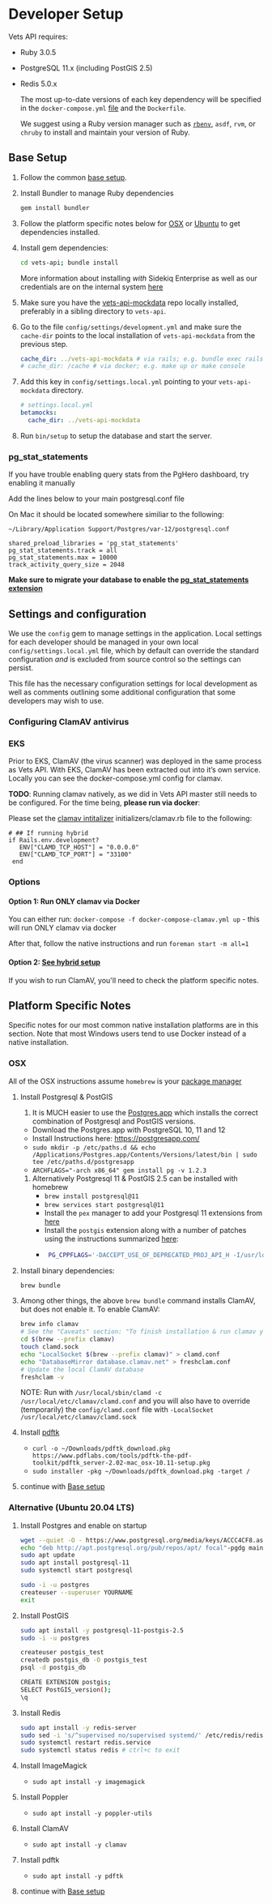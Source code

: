 # Developer Setup

Vets API requires:

- Ruby 3.0.5
- PostgreSQL 11.x (including PostGIS 2.5)
- Redis 5.0.x

  The most up-to-date versions of each key dependency will be specified in the `docker-compose.yml` [file](https://github.com/department-of-veterans-affairs/vets-api/blob/master/docker-compose.yml) and the `Dockerfile`.

  We suggest using a Ruby version manager such as [`rbenv`](https://github.com/rbenv/rbenv#installation), `asdf`, `rvm`, or `chruby` to install and maintain your version of Ruby. 

## Base Setup

1. Follow the common [base setup](https://github.com/department-of-veterans-affairs/vets-api/blob/master/README.md#Base%20setup).

1. Install Bundler to manage Ruby dependencies

   ```bash
   gem install bundler
   ```

1. Follow the platform specific notes below for [OSX](#osx) or [Ubuntu](#alternative-ubuntu-2004-lts) to get dependencies installed.

1. Install gem dependencies:

   ```bash
   cd vets-api; bundle install
   ```

   More information about installing _with_ Sidekiq Enterprise as well as our credentials are on the internal system [here](https://github.com/department-of-veterans-affairs/vets.gov-team/blob/master/Products/Platform/Vets-API/Sidekiq%20Enterprise%20Setup.md)

1. Make sure you have the [vets-api-mockdata](https://github.com/department-of-veterans-affairs/vets-api-mockdata) repo locally installed, preferably in a sibling directory to `vets-api`.

1. Go to the file `config/settings/development.yml` and make sure the `cache-dir` points to the local installation of `vets-api-mockdata` from the previous step.

   ```yaml
   cache_dir: ../vets-api-mockdata # via rails; e.g. bundle exec rails s or bundle exec rails c
   # cache_dir: /cache # via docker; e.g. make up or make console
   ```

1. Add this key in `config/settings.local.yml` pointing to your `vets-api-mockdata` directory.

   ```yaml
   # settings.local.yml
   betamocks:
     cache_dir: ../vets-api-mockdata
   ```

1. Run `bin/setup` to setup the database and start the server.

### pg_stat_statements
If you have trouble enabling query stats from the PgHero dashboard, try enabling it manually

Add the lines below to your main postgresql.conf file

On Mac it should be located somewhere similiar to the following:

`~/Library/Application Support/Postgres/var-12/postgresql.conf`
```
shared_preload_libraries = 'pg_stat_statements'
pg_stat_statements.track = all
pg_stat_statements.max = 10000
track_activity_query_size = 2048
```

**Make sure to migrate your database to enable the [pg_stat_statements extension](https://github.com/department-of-veterans-affairs/vets-api/blob/master/db/migrate/20210507122840_add_stats_extension.rb)**

## Settings and configuration

We use the `config` gem to manage settings in the application. Local settings for each developer should be managed in your own local `config/settings.local.yml` file, which by default can override the standard configuration _and_ is excluded from source control so the settings can persist.

This file has the necessary configuration settings for local development as well as comments outlining some additional configuration that some developers may wish to use.

### Configuring ClamAV antivirus

### EKS

Prior to EKS, ClamAV (the virus scanner) was deployed in the same process as Vets API. With EKS, ClamAV has been extracted out into it’s own service. Locally you can see the docker-compose.yml config for clamav.

**TODO**: Running clamav natively, as we did in Vets API master still needs to be configured. For the time being, **please run via docker**:

Please set the [clamav intitalizer](https://github.com/department-of-veterans-affairs/vets-api/blob/k8s/config/initializers/clamav.rb) initializers/clamav.rb file to the following:

``` 
# ## If running hybrid
if Rails.env.development?
   ENV["CLAMD_TCP_HOST"] = "0.0.0.0"
   ENV["CLAMD_TCP_PORT"] = "33100"
 end
```

### Options
#### Option 1: Run ONLY clamav via Docker

You can either run:
`docker-compose -f docker-compose-clamav.yml up` - this will run ONLY clamav via docker

After that, follow the native instructions and run `foreman start -m all=1`

#### Option 2: [See hybrid setup](https://github.com/department-of-veterans-affairs/vets-api/blob/k8s/docs/setup/hybrid.md)

<!-- 
In many cases, there in no need to run ClamAV for local development, even if you are working with uploaded files since the scanning functionality is already built into our CarrierWave and Shrine file upload base classes.

If you would like to run a fake ClamAV "scanner" that will quickly produce a virus-free scan, you can configure the application to use the executable bash script `bin/fake_clamd`. This configuration is commented out in `config/settings.local.yml`

```yaml
binaries:
  # For NATIVE and DOCKER installation
  # A "virus scanner" that always returns success for development purposes
  # NOTE: You may need to specify a full path instead of a relative path
  clamdscan: ./bin/fake_clamdscan
``` -->

If you wish to run ClamAV, you'll need to check the platform specific notes.

## Platform Specific Notes

Specific notes for our most common native installation platforms are in this section. Note that most Windows users tend to use Docker instead of a native installation.

### OSX

All of the OSX instructions assume `homebrew` is your [package manager](https://brew.sh/)

1. Install Postgresql & PostGIS

   1. It is MUCH easier to use the [Postgres.app](https://postgresapp.com/downloads.html) which installs the correct combination of Postgresql and PostGIS versions.

   - Download the Postgres.app with PostgreSQL 10, 11 and 12
   - Install Instructions here: https://postgresapp.com/
   - `sudo mkdir -p /etc/paths.d && echo /Applications/Postgres.app/Contents/Versions/latest/bin | sudo tee /etc/paths.d/postgresapp`
   - `ARCHFLAGS="-arch x86_64" gem install pg -v 1.2.3`
   1. Alternatively Postgresql 11 & PostGIS 2.5 can be installed with homebrew
      - `brew install postgresql@11`
      - `brew services start postgresql@11`
      - Install the `pex` manager to add your Postgresql 11 extensions from [here](https://github.com/petere/pex#installation)
      - Install the `postgis` extension along with a number of patches using the instructions summarized [here](https://gist.github.com/skissane/0487c097872a7f6d0dcc9bcd120c2ccd):
      - ```bash
         PG_CPPFLAGS='-DACCEPT_USE_OF_DEPRECATED_PROJ_API_H -I/usr/local/include' CFLAGS='-DACCEPT_USE_OF_DEPRECATED_PROJ_API_H -I/usr/local/include' pex install postgis
        ```

1. Install binary dependencies:
    ```bash
    brew bundle
    ```

1. Among other things, the above `brew bundle` command installs ClamAV, but does not enable it. To enable ClamAV:

   ```bash
   brew info clamav
   # See the "Caveats" section: "To finish installation & run clamav you will need to edit the example conf files at `${conf_files_dir}`"
   cd $(brew --prefix clamav)
   touch clamd.sock
   echo "LocalSocket $(brew --prefix clamav)" > clamd.conf
   echo "DatabaseMirror database.clamav.net" > freshclam.conf
   # Update the local ClamAV database
   freshclam -v
   ```

   NOTE: Run with `/usr/local/sbin/clamd -c /usr/local/etc/clamav/clamd.conf` and you will also have to override (temporarily) the `config/clamd.conf` file with `-LocalSocket /usr/local/etc/clamav/clamd.sock`

1. Install [pdftk](https://www.pdflabs.com/tools/pdftk-the-pdf-toolkit/pdftk_server-2.02-mac_osx-10.11-setup.pkg)

   - `curl -o ~/Downloads/pdftk_download.pkg https://www.pdflabs.com/tools/pdftk-the-pdf-toolkit/pdftk_server-2.02-mac_osx-10.11-setup.pkg`
   - `sudo installer -pkg ~/Downloads/pdftk_download.pkg -target /`

1. continue with [Base setup](native.md#base-setup)

### Alternative (Ubuntu 20.04 LTS)

1. Install Postgres and enable on startup

   ```bash
   wget --quiet -O - https://www.postgresql.org/media/keys/ACCC4CF8.asc | sudo apt-key add -
   echo "deb http://apt.postgresql.org/pub/repos/apt/ focal"-pgdg main | sudo tee  /etc/apt/sources.list.d/pgdg.list
   sudo apt update
   sudo apt install postgresql-11
   sudo systemctl start postgresql

   sudo -i -u postgres
   createuser --superuser YOURNAME
   exit
   ```

1. Install PostGIS

   ```bash
   sudo apt install -y postgresql-11-postgis-2.5
   sudo -i -u postgres

   createuser postgis_test
   createdb postgis_db -O postgis_test
   psql -d postgis_db

   CREATE EXTENSION postgis;
   SELECT PostGIS_version();
   \q
   ```

1. Install Redis
   ```bash
   sudo apt install -y redis-server
   sudo sed -i 's/^supervised no/supervised systemd/' /etc/redis/redis.conf
   sudo systemctl restart redis.service
   sudo systemctl status redis # ctrl+c to exit
   ```
1. Install ImageMagick
   - `sudo apt install -y imagemagick`
1. Install Poppler
   - `sudo apt install -y poppler-utils`
1. Install ClamAV
   - `sudo apt install -y clamav`
1. Install pdftk
   - `sudo apt install -y pdftk`
1. continue with [Base setup](native.md#base-setup)
